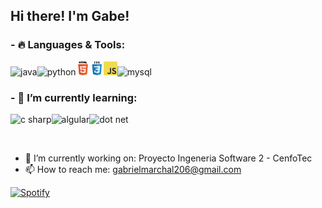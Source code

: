 ## Hi there! I'm **Gabe**!

<!--
**gabriel-marchal/gabriel-marchal** is a ✨ _special_ ✨ repository because its `README.md` (this file) appears on your GitHub profile.

Here are some ideas to get you started:
-->



### - 🔥 Languages & Tools:

<img alt="java" width="22px" height="22px" src="https://upload-icon.s3.us-east-2.amazonaws.com/uploads/icons/png/378554371540553613-512.png"><img alt="python" width="26px" height="22px" src="https://banner2.cleanpng.com/20180715/phb/kisspng-python-javascript-logo-clojure-python-logo-download-5b4ba705f356d3.4338622815316846139967.jpg"><img alt="html" width="22px" height="22px" src="https://raw.githubusercontent.com/github/explore/80688e429a7d4ef2fca1e82350fe8e3517d3494d/topics/html/html.png"><img alt="css" width="22px" height="22px" src="https://raw.githubusercontent.com/github/explore/80688e429a7d4ef2fca1e82350fe8e3517d3494d/topics/css/css.png"><img alt="javascript" width="22px" height="22px" src="https://raw.githubusercontent.com/github/explore/80688e429a7d4ef2fca1e82350fe8e3517d3494d/topics/javascript/javascript.png"><img alt="mysql" width="26px" height="26px" src="https://cdn.worldvectorlogo.com/logos/mysql.svg">


### - 🌱 I’m currently learning:

<img alt="c sharp" width="22px" height="22px" src="https://seeklogo.com/images/C/c-sharp-c-logo-02F17714BA-seeklogo.com.png"><img alt="algular" width="22px" height="22px" src= "https://cdn.worldvectorlogo.com/logos/angular-icon-1.svg"><img alt="dot net" width="22px" height="22px" src= "https://cdn.iconscout.com/icon/free/png-512/microsoft-dot-net-1-1175179.png">

<br>

- 🔭 I’m currently working on:
    Proyecto Ingeneria Software 2 - CenfoTec
- 📫 How to reach me: gabrielmarchal206@gmail.com
    



[![Spotify](https://novatorem-git-master.gabriel-marchal.vercel.app/api/spotify)](https://open.spotify.com/user/pajn42g13k7euvzbrcc4mmfzz)

